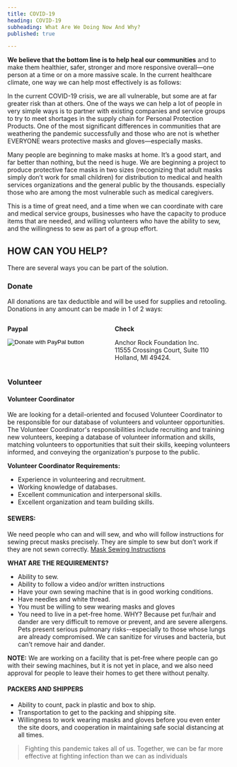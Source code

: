 ```yaml
---
title: COVID-19
heading: COVID-19
subheading: What Are We Doing Now And Why?
published: true

---
```

**We believe that the bottom line is to help heal our communities** and to make them healthier, safer, stronger and more responsive overall—one person at a time or on a more massive scale. In the current healthcare climate, one way we can help most effectively is as follows:

In the current COVID-19 crisis, we are all vulnerable, but some are at far greater risk than at others. One of the ways we can help a lot of people in very simple ways is to partner with existing companies and service groups to try to meet shortages in the supply chain for Personal Protection Products. One of the most significant differences in communities that are weathering the pandemic successfully and those who are not is whether EVERYONE wears protective masks and gloves—especially masks.

Many people are beginning to make masks at home. It’s a good start, and far better than nothing, but the need is huge.
We are beginning a project to produce protective face masks in two sizes (recognizing that adult masks simply don’t
work for small children) for distribution to medical and health services organizations and the general public by the
thousands. especially those who are among the most vulnerable such as medical caregivers.

This is a time of great need, and a time when we can coordinate with care and medical service groups, businesses who
have the capacity to produce items that are needed, and willing volunteers who have the ability to sew, and the
willingness to sew as part of a group effort.

## HOW CAN YOU HELP?

There are several ways you can be part of the solution.

### Donate
All donations are tax deductible and will be used for supplies and retooling.
Donations in any amount can be made in 1 of 2 ways:

<div class="columns">
  <div class="column">

__Paypal__

<form action="https://www.paypal.com/cgi-bin/webscr" method="post" target="_top">
  <input type="hidden" name="cmd" value="_s-xclick" />
  <input type="hidden" name="hosted_button_id" value="MPBLRY2UJ2CJJ" />
  <input type="image" src="https://www.paypalobjects.com/en_US/i/btn/btn_donateCC_LG.gif" border="0" name="submit"
    title="PayPal - The safer, easier way to pay online!" alt="Donate with PayPal button" />
</form>
  </div>
  <div class="column">

__Check__

Anchor Rock Foundation Inc.<br/>
11555 Crossings Court, Suite 110<br />
Holland, MI 49424.
  </div>
</div>




### Volunteer

#### Volunteer Coordinator

We are looking for a detail-oriented and focused Volunteer Coordinator to be responsible for our database of volunteers
and volunteer opportunities. The Volunteer Coordinator's responsibilities include recruiting and training new
volunteers, keeping a database of volunteer information and skills, matching volunteers to opportunities that suit their
skills, keeping volunteers informed, and conveying the organization's purpose to the public.

**Volunteer Coordinator Requirements:**

* Experience in volunteering and recruitment.
* Working knowledge of databases.
* Excellent communication and interpersonal skills.
* Excellent organization and team building skills.

#### SEWERS:

We need people who can and will sew, and who will follow instructions for sewing precut masks precisely. They are simple
to sew but don’t work if they are not sewn correctly.   [Mask Sewing Instructions]('/covid-19/mask-sewing-instructions/')

**WHAT ARE THE REQUIREMENTS?**

* Ability to sew.
* Ability to follow a video and/or written instructions
* Have your own sewing machine that is in good working conditions.
* Have needles and white thread.
* You must be willing to sew wearing masks and gloves
* You need to live in a pet-free home. WHY? Because pet fur/hair and dander are very difficult to remove or prevent, and
are severe allergens. Pets present serious pulmonary risks--especially to those whose lungs are already compromised. We
can sanitize for viruses and bacteria, but can’t remove hair and dander.

**NOTE:** We are working on a facility that is pet-free where people can go with their sewing machines, but it is not
yet in
place, and we also need approval for people to leave their homes to get there without penalty.


#### PACKERS AND SHIPPERS

* Ability to count, pack in plastic and box to ship.
* Transportation to get to the packing and shipping site.
* Willingness to work wearing masks and gloves before you even enter the site doors, and cooperation in maintaining safe social distancing at all times.

<VolunteerForm />





> Fighting this pandemic takes all of us. Together, we can be far more effective at fighting infection than we can as
> individuals
